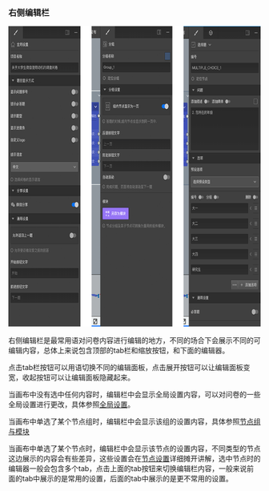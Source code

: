 ### 右侧编辑栏

<img src='./images/sidebar.png' height='600'>

右侧编辑栏是最常用语对问卷内容进行编辑的地方，不同的场合下会展示不同的可编辑内容，总体上来说包含顶部的tab栏和缩放按钮，和下面的编辑器。

点击tab栏按钮可以用语切换不同的编辑面板，点击展开按钮可以让编辑面板变宽，收起按钮可以让编辑面板隐藏起来。


当画布中没有选中任何内容时，编辑栏中会显示全局设置内容，可以对问卷的一些全局设置进行更改，具体参照[全局设置](./global-setting.md)。

当画布中单选了某个节点组时，编辑栏中会显示该组的设置内容，具体参照[节点组与模块](../groups/node-groups.md)

当画布中单选了某个节点时，编辑栏中会显示该节点的设置内容，不同类型的节点这边展示的内容会有些差异，这些设置会在[节点设置](../node-setting/concept.md)详细摊开讲解，选中节点时的编辑器一般会包含多个tab，点击上面的tab按钮来切换编辑栏内容，一般来说前面的tab中展示的是常用的设置，后面的tab中展示的是更不常用的设置。
